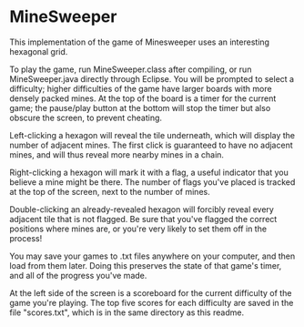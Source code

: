 # MineSweeper

This implementation of the game of Minesweeper uses an interesting hexagonal grid.

To play the game, run MineSweeper.class after compiling, or run MineSweeper.java directly through Eclipse.
You will be prompted to select a difficulty; higher difficulties of the game have larger boards with more densely packed mines.
At the top of the board is a timer for the current game; the pause/play button at the bottom will stop the timer but also obscure the screen, to prevent cheating.

Left-clicking a hexagon will reveal the tile underneath, which will display the number of adjacent mines.
The first click is guaranteed to have no adjacent mines, and will thus reveal more nearby mines in a chain.

Right-clicking a hexagon will mark it with a flag, a useful indicator that you believe a mine might be there.
The number of flags you've placed is tracked at the top of the screen, next to the number of mines.

Double-clicking an already-revealed hexagon will forcibly reveal every adjacent tile that is not flagged.
Be sure that you've flagged the correct positions where mines are, or you're very likely to set them off in the process!

You may save your games to .txt files anywhere on your computer, and then load from them later.
Doing this preserves the state of that game's timer, and all of the progress you've made.

At the left side of the screen is a scoreboard for the current difficulty of the game you're playing.
The top five scores for each difficulty are saved in the file "scores.txt", which is in the same directory as this readme.
